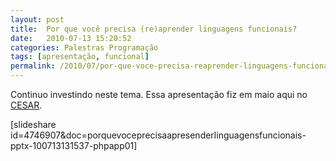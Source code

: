 ```yaml
---
layout: post
title:  Por que você precisa (re)aprender linguagens funcionais?
date:   2010-07-13 15:20:52
categories: Palestras Programação
tags: [apresentação, funcional]
permalink: /2010/07/por-que-voce-precisa-reaprender-linguagens-funcionais
---
```


Continuo investindo neste tema. Essa apresentação fiz em maio aqui no [CESAR](http://www.cesar.org.br "").

[slideshare id=4746907&amp;doc=porquevoceprecisaapresenderlinguagensfuncionais-pptx-100713131537-phpapp01]